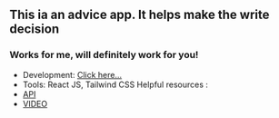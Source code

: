 ## This ia an advice app. It helps make the write decision
### Works for me, will definitely work for you!
- Development: <a href="https://adviceapp-nine.vercel.app/">Click here...</a>
- Tools: React JS, Tailwind CSS
Helpful resources :
- <a href="https://api.adviceslip.com/">API </a>
- <a href="https://www.youtube.com/watch?v=o5CdCETh8cQ">VIDEO</a>
